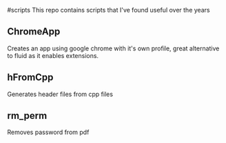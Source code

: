 #scripts
This repo contains scripts that I've found useful over the years

## ChromeApp

Creates an app using google chrome with it's own profile, great alternative to fluid as it enables extensions.

## hFromCpp

Generates header files from cpp files

## rm_perm

Removes password from pdf


